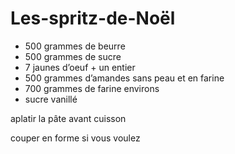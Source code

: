 # Les-spritz-de-Noël

* 500 grammes de beurre
* 500 grammes de sucre
* 7 jaunes d’oeuf + un entier
* 500 grammes d’amandes sans peau et en farine
* 700 grammes de farine environs
* sucre vanillé

aplatir la pâte avant cuisson

couper en forme si vous voulez

